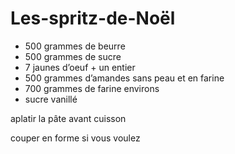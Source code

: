 # Les-spritz-de-Noël

* 500 grammes de beurre
* 500 grammes de sucre
* 7 jaunes d’oeuf + un entier
* 500 grammes d’amandes sans peau et en farine
* 700 grammes de farine environs
* sucre vanillé

aplatir la pâte avant cuisson

couper en forme si vous voulez

